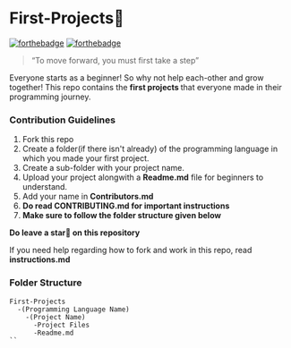 <h1> First-Projects🚀 </h1>

[![forthebadge](https://forthebadge.com/images/badges/built-with-love.svg)](https://forthebadge.com) [![forthebadge](https://forthebadge.com/images/badges/open-source.svg)](https://forthebadge.com)

>“To move forward, you must first take a step”

Everyone starts as a beginner! So why not help each-other and grow together!
This repo contains the <b> first projects </b> that everyone made in their programming journey.

### Contribution Guidelines
1. Fork this repo
2. Create a folder(if there isn't already) of the programming language in which you made your first project.
3. Create a sub-folder with your project name.
4. Upload your project alongwith a <b>Readme.md</b> file for beginners to understand.
5. Add your name in <b>Contributors.md</b>
6. <b>Do read CONTRIBUTING.md for important instructions</b>
7. <b>Make sure to follow the folder structure given below</b>

<b>Do leave a star🌟 on this repository</b> 

If you need help regarding how to fork and work in this repo, read <b>instructions.md</b>


### Folder Structure

```
First-Projects
  -(Programming Language Name)
    -(Project Name)
      -Project Files
      -Readme.md
``


